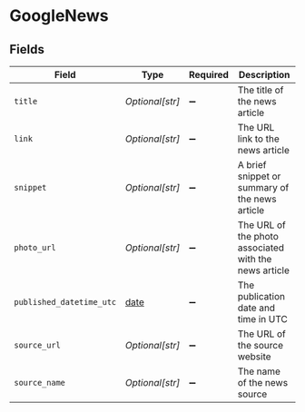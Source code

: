 # GoogleNews


## Fields

| Field                                                                | Type                                                                 | Required                                                             | Description                                                          |
| -------------------------------------------------------------------- | -------------------------------------------------------------------- | -------------------------------------------------------------------- | -------------------------------------------------------------------- |
| `title`                                                              | *Optional[str]*                                                      | :heavy_minus_sign:                                                   | The title of the news article                                        |
| `link`                                                               | *Optional[str]*                                                      | :heavy_minus_sign:                                                   | The URL link to the news article                                     |
| `snippet`                                                            | *Optional[str]*                                                      | :heavy_minus_sign:                                                   | A brief snippet or summary of the news article                       |
| `photo_url`                                                          | *Optional[str]*                                                      | :heavy_minus_sign:                                                   | The URL of the photo associated with the news article                |
| `published_datetime_utc`                                             | [date](https://docs.python.org/3/library/datetime.html#date-objects) | :heavy_minus_sign:                                                   | The publication date and time in UTC                                 |
| `source_url`                                                         | *Optional[str]*                                                      | :heavy_minus_sign:                                                   | The URL of the source website                                        |
| `source_name`                                                        | *Optional[str]*                                                      | :heavy_minus_sign:                                                   | The name of the news source                                          |